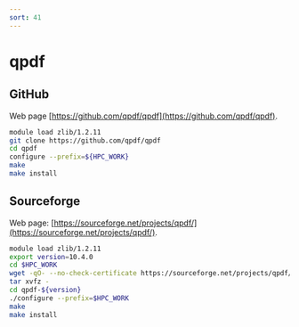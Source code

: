 ```yaml
---
sort: 41
---
```


# qpdf

## GitHub

Web page [https://github.com/qpdf/qpdf](https://github.com/qpdf/qpdf).

```bash
module load zlib/1.2.11
git clone https://github.com/qpdf/qpdf
cd qpdf
configure --prefix=${HPC_WORK}
make
make install
```

## Sourceforge

Web page: [https://sourceforge.net/projects/qpdf/](https://sourceforge.net/projects/qpdf/).

```bash
module load zlib/1.2.11
export version=10.4.0
cd $HPC_WORK
wget -qO- --no-check-certificate https://sourceforge.net/projects/qpdf/files/qpdf/${version}/qpdf-${version}.tar.gz | \
tar xvfz -
cd qpdf-${version}
./configure --prefix=$HPC_WORK
make
make install
```
